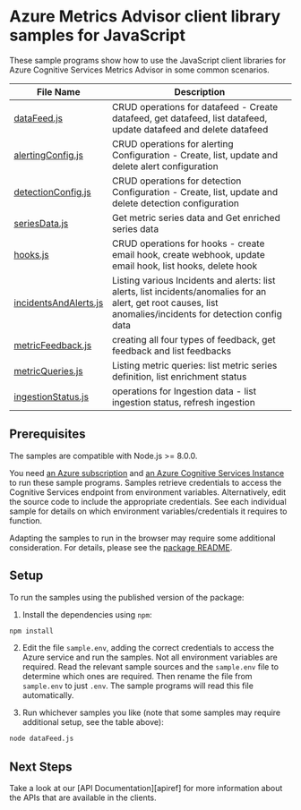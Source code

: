 # Azure Metrics Advisor client library samples for JavaScript

These sample programs show how to use the JavaScript client libraries for Azure Cognitive Services Metrics Advisor in some common scenarios.

| **File Name**                               | **Description**                                                                                                                                               |
| ------------------------------------------- | ------------------------------------------------------------------------------------------------------------------------------------------------------------- |
| [dataFeed.js][datafeed]                     | CRUD operations for datafeed - Create datafeed, get datafeed, list datafeed, update datafeed and delete datafeed                                              |
| [alertingConfig.js][alertingconfig]         | CRUD operations for alerting Configuration - Create, list, update and delete alert configuration                                                              |
| [detectionConfig.js][detectionconfig]       | CRUD operations for detection Configuration - Create, list, update and delete detection configuration                                                         |
| [seriesData.js][seriesdata]                 | Get metric series data and Get enriched series data                                                                                                           |
| [hooks.js][hooks]                           | CRUD operations for hooks - create email hook, create webhook, update email hook, list hooks, delete hook                                                     |
| [incidentsAndAlerts.js][incidentsandalerts] | Listing various Incidents and alerts: list alerts, list incidents/anomalies for an alert, get root causes, list anomalies/incidents for detection config data |
| [metricFeedback.js][metricfeedback]         | creating all four types of feedback, get feedback and list feedbacks                                                                                          |
| [metricQueries.js][metricqueries]           | Listing metric queries: list metric series definition, list enrichment status                                                                                 |
| [ingestionStatus.js][ingestionstatus]       | operations for Ingestion data - list ingestion status, refresh ingestion                                                                                      |

## Prerequisites

The samples are compatible with Node.js >= 8.0.0.

You need [an Azure subscription][freesub] and [an Azure Cognitive Services Instance][azcogsvc] to run these sample programs. Samples retrieve credentials to access the Cognitive Services endpoint from environment variables. Alternatively, edit the source code to include the appropriate credentials. See each individual sample for details on which environment variables/credentials it requires to function.

Adapting the samples to run in the browser may require some additional consideration. For details, please see the [package README][package].

## Setup

To run the samples using the published version of the package:

1. Install the dependencies using `npm`:

```bash
npm install
```

2. Edit the file `sample.env`, adding the correct credentials to access the Azure service and run the samples. Not all environment variables are required. Read the relevant sample sources and the `sample.env` file to determine which ones are required. Then rename the file from `sample.env` to just `.env`. The sample programs will read this file automatically.

3. Run whichever samples you like (note that some samples may require additional setup, see the table above):

```bash
node dataFeed.js
```

## Next Steps

Take a look at our [API Documentation][apiref] for more information about the APIs that are available in the clients.

[datafeed]: https://github.com/Azure/azure-sdk-for-js/tree/master/sdk/metricsadvisor/ai-metrics-advisor/samples/javascript/dataFeed.js
[alertingconfig]: https://github.com/Azure/azure-sdk-for-js/tree/master/sdk/metricsadvisor/ai-metrics-advisor/samples/javascript/alertingConfig.js
[detectionconfig]: https://github.com/Azure/azure-sdk-for-js/tree/master/sdk/metricsadvisor/ai-metrics-advisor/samples/javascript/detectionConfig.js
[seriesdata]: https://github.com/Azure/azure-sdk-for-js/tree/master/sdk/metricsadvisor/ai-metrics-advisor/samples/javascript/seriesData.js
[hooks]: https://github.com/Azure/azure-sdk-for-js/tree/master/sdk/metricsadvisor/ai-metrics-advisor/samples/javascript/hooks.js
[incidentsandalerts]: https://github.com/Azure/azure-sdk-for-js/tree/master/sdk/metricsadvisor/ai-metrics-advisor/samples/javascript/incidentsAndAlerts.js
[metricfeedback]: https://github.com/Azure/azure-sdk-for-js/tree/master/sdk/metricsadvisor/ai-metrics-advisor/samples/javascript/metricFeedback.js
[metricqueries]: https://github.com/Azure/azure-sdk-for-js/tree/master/sdk/metricsadvisor/ai-metrics-advisor/samples/javascript/metricQueries.js
[ingestionstatus]: https://github.com/Azure/azure-sdk-for-js/tree/master/sdk/metricsadvisor/ai-metrics-advisor/samples/javascript/ingestionStatus.js
[azcogsvc]: https://docs.microsoft.com/azure/cognitive-services/cognitive-services-apis-create-account
[freesub]: https://azure.microsoft.com/free/
[package]: https://github.com/Azure/azure-sdk-for-js/tree/master/sdk/metricsadvisor/ai-metrics-advisor/README.md
[typescript]: https://www.typescriptlang.org/docs/home.html
